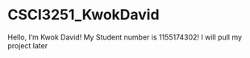 # CSCI3251_KwokDavid
Hello, I‘m Kwok David!
My Student number is 1155174302!
I will pull my project later
